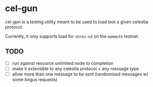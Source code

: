 # cel-gun

cel-gun is a testing utility meant to be used to load test a given celestia protocol.

Currently, it only supports load for `shrex-nd` on the `mammoth` testnet.

## TODO 

- [ ] run against resource unlimited node to completion
- [ ] make it extensible to any celestia protocol + any message type
- [ ] allow more than one message to be sent (randomised messages w/ some bogus requests)
